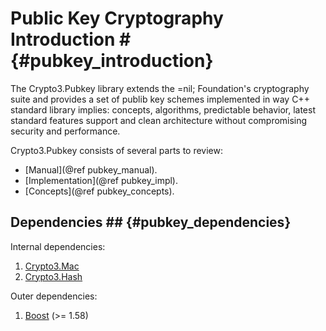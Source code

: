 # Public Key Cryptography Introduction # {#pubkey_introduction}

The Crypto3.Pubkey library extends the =nil; Foundation's cryptography suite and provides a set of publib key
 schemes implemented in way C++ standard library implies: concepts, algorithms, predictable behavior, latest standard features support and clean architecture without compromising security and performance.
 
Crypto3.Pubkey consists of several parts to review:
* [Manual](@ref pubkey_manual).
* [Implementation](@ref pubkey_impl).
* [Concepts](@ref pubkey_concepts).

## Dependencies ## {#pubkey_dependencies}

Internal dependencies:

1. [Crypto3.Mac](https://github.com/nilfoundation/block.git)
2. [Crypto3.Hash](https://github.com/nilfoundation/hash.git)

Outer dependencies:
1. [Boost](https://boost.org) (>= 1.58)